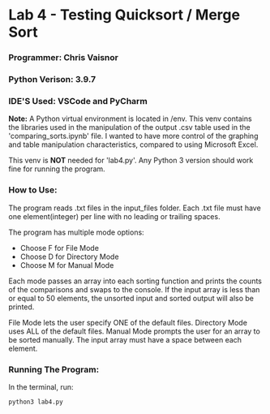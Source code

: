 # Lab 4 - Testing Quicksort / Merge Sort

### Programmer: Chris Vaisnor

### Python Verison: 3.9.7

### IDE'S Used: VSCode and PyCharm

__Note:__ A Python virtual environment is located in /env. This venv contains the libraries used in the manipulation of the output .csv table used in the 'comparing_sorts.ipynb' file. I wanted to have more control of the graphing and table manipulation characteristics, compared to using Microsoft Excel.

This venv is __NOT__ needed for 'lab4.py'. Any Python 3 version should work fine for running the program.

### How to Use:
The program reads .txt files in the input_files folder. Each .txt file must have one element(integer) per line with no leading or trailing spaces.

The program has multiple mode options:
* Choose F for File Mode
* Choose D for Directory Mode
* Choose M for Manual Mode

Each mode passes an array into each sorting function and prints the counts of the comparisons and swaps to the console. If the input array is less than or equal to 50 elements, the unsorted input and sorted output will also be printed.

File Mode lets the user specify ONE of the default files. Directory Mode uses ALL of the default files. Manual Mode prompts the user for an array to be sorted manually. The input array must have a space between each element.

### Running The Program:
In the terminal, run:
```commandline
python3 lab4.py
```



